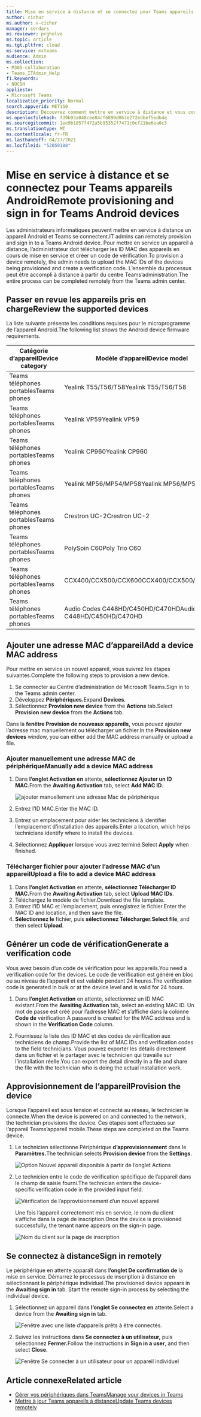 ```yaml
---
title: Mise en service à distance et se connectez pour Teams appareils Android
author: cichur
ms.author: v-cichur
manager: serdars
ms.reviewer: prgholve
ms.topic: article
ms.tgt.pltfrm: cloud
ms.service: msteams
audience: Admin
ms.collection:
- M365-collaboration
- Teams_ITAdmin_Help
f1.keywords:
- NOCSH
appliesto:
- Microsoft Teams
localization_priority: Normal
search.appverid: MET150
description: Découvrez comment mettre en service à distance et vous connectez pour Teams appareils Android
ms.openlocfilehash: f39b93a048cee84cf6890d063e272edbef5edb4e
ms.sourcegitcommit: 1ee9b1857f472a5b95352f7471c0cf21be6ea0c3
ms.translationtype: MT
ms.contentlocale: fr-FR
ms.lasthandoff: 04/27/2021
ms.locfileid: "52059188"
---
```

# <a name="remote-provisioning-and-sign-in-for-teams-android-devices"></a><span data-ttu-id="225ac-103">Mise en service à distance et se connectez pour Teams appareils Android</span><span class="sxs-lookup"><span data-stu-id="225ac-103">Remote provisioning and sign in for Teams Android devices</span></span>

<span data-ttu-id="225ac-104">Les administrateurs informatiques peuvent mettre en service à distance un appareil Android et Teams se connectent.</span><span class="sxs-lookup"><span data-stu-id="225ac-104">IT admins can remotely provision and sign in to a Teams Android device.</span></span> <span data-ttu-id="225ac-105">Pour mettre en service un appareil à distance, l’administrateur doit télécharger les ID MAC des appareils en cours de mise en service et créer un code de vérification.</span><span class="sxs-lookup"><span data-stu-id="225ac-105">To provision a device remotely, the admin needs to upload the MAC IDs of the devices being provisioned and create a verification code.</span></span> <span data-ttu-id="225ac-106">L’ensemble du processus peut être accompli à distance à partir du centre Teams’administration.</span><span class="sxs-lookup"><span data-stu-id="225ac-106">The entire process can be completed remotely from the Teams admin center.</span></span>

## <a name="review-the-supported-devices"></a><span data-ttu-id="225ac-107">Passer en revue les appareils pris en charge</span><span class="sxs-lookup"><span data-stu-id="225ac-107">Review the supported devices</span></span>

<span data-ttu-id="225ac-108">La liste suivante présente les conditions requises pour le microprogramme de l’appareil Android.</span><span class="sxs-lookup"><span data-stu-id="225ac-108">The following list shows the Android device firmware requirements.</span></span>

|<span data-ttu-id="225ac-109">Catégorie d’appareil</span><span class="sxs-lookup"><span data-stu-id="225ac-109">Device category</span></span>|<span data-ttu-id="225ac-110">Modèle d’appareil</span><span class="sxs-lookup"><span data-stu-id="225ac-110">Device model</span></span>|<span data-ttu-id="225ac-111">Version du microprogramme</span><span class="sxs-lookup"><span data-stu-id="225ac-111">Firmware version</span></span>|
|-|-|-|
|<span data-ttu-id="225ac-112">Teams téléphones portables</span><span class="sxs-lookup"><span data-stu-id="225ac-112">Teams phones</span></span>|<span data-ttu-id="225ac-113">Yealink T55/T56/T58</span><span class="sxs-lookup"><span data-stu-id="225ac-113">Yealink T55/T56/T58</span></span>|<span data-ttu-id="225ac-114">58.15.0.124</span><span class="sxs-lookup"><span data-stu-id="225ac-114">58.15.0.124</span></span>|
|<span data-ttu-id="225ac-115">Teams téléphones portables</span><span class="sxs-lookup"><span data-stu-id="225ac-115">Teams phones</span></span>|<span data-ttu-id="225ac-116">Yealink VP59</span><span class="sxs-lookup"><span data-stu-id="225ac-116">Yealink VP59</span></span>|<span data-ttu-id="225ac-117">91.15.0.58</span><span class="sxs-lookup"><span data-stu-id="225ac-117">91.15.0.58</span></span>|
|<span data-ttu-id="225ac-118">Teams téléphones portables</span><span class="sxs-lookup"><span data-stu-id="225ac-118">Teams phones</span></span>|<span data-ttu-id="225ac-119">Yealink CP960</span><span class="sxs-lookup"><span data-stu-id="225ac-119">Yealink CP960</span></span>|<span data-ttu-id="225ac-120">73.15.0.117</span><span class="sxs-lookup"><span data-stu-id="225ac-120">73.15.0.117</span></span>|
|<span data-ttu-id="225ac-121">Teams téléphones portables</span><span class="sxs-lookup"><span data-stu-id="225ac-121">Teams phones</span></span>|<span data-ttu-id="225ac-122">Yealink MP56/MP54/MP58</span><span class="sxs-lookup"><span data-stu-id="225ac-122">Yealink MP56/MP54/MP58</span></span>|<span data-ttu-id="225ac-123">122.15.0.36</span><span class="sxs-lookup"><span data-stu-id="225ac-123">122.15.0.36</span></span>|
|<span data-ttu-id="225ac-124">Teams téléphones portables</span><span class="sxs-lookup"><span data-stu-id="225ac-124">Teams phones</span></span>|<span data-ttu-id="225ac-125">Crestron UC-2</span><span class="sxs-lookup"><span data-stu-id="225ac-125">Crestron UC-2</span></span>|<span data-ttu-id="225ac-126">1.0.3.52</span><span class="sxs-lookup"><span data-stu-id="225ac-126">1.0.3.52</span></span>|
|<span data-ttu-id="225ac-127">Teams téléphones portables</span><span class="sxs-lookup"><span data-stu-id="225ac-127">Teams phones</span></span>|  <span data-ttu-id="225ac-128">PolySoin C60</span><span class="sxs-lookup"><span data-stu-id="225ac-128">Poly Trio C60</span></span>|  <span data-ttu-id="225ac-129">7.0.2.1071</span><span class="sxs-lookup"><span data-stu-id="225ac-129">7.0.2.1071</span></span>|
|<span data-ttu-id="225ac-130">Teams téléphones portables</span><span class="sxs-lookup"><span data-stu-id="225ac-130">Teams phones</span></span>|  <span data-ttu-id="225ac-131">CCX400/CCX500/CCX600</span><span class="sxs-lookup"><span data-stu-id="225ac-131">CCX400/CCX500/CCX600</span></span>    |<span data-ttu-id="225ac-132">7.0.2.1072</span><span class="sxs-lookup"><span data-stu-id="225ac-132">7.0.2.1072</span></span>|
|<span data-ttu-id="225ac-133">Teams téléphones portables</span><span class="sxs-lookup"><span data-stu-id="225ac-133">Teams phones</span></span>|  <span data-ttu-id="225ac-134">Audio Codes C448HD/C450HD/C470HD</span><span class="sxs-lookup"><span data-stu-id="225ac-134">Audio Codes C448HD/C450HD/C470HD</span></span>|   <span data-ttu-id="225ac-135">1.10.120</span><span class="sxs-lookup"><span data-stu-id="225ac-135">1.10.120</span></span>|

## <a name="add-a-device-mac-address"></a><span data-ttu-id="225ac-136">Ajouter une adresse MAC d’appareil</span><span class="sxs-lookup"><span data-stu-id="225ac-136">Add a device MAC address</span></span>

<span data-ttu-id="225ac-137">Pour mettre en service un nouvel appareil, vous suivrez les étapes suivantes.</span><span class="sxs-lookup"><span data-stu-id="225ac-137">Complete the following steps to provision a new device.</span></span>

1. <span data-ttu-id="225ac-138">Se connecter au Centre d’administration de Microsoft Teams.</span><span class="sxs-lookup"><span data-stu-id="225ac-138">Sign in to the Teams admin center.</span></span>
2. <span data-ttu-id="225ac-139">Développez **Périphériques.**</span><span class="sxs-lookup"><span data-stu-id="225ac-139">Expand **Devices**.</span></span>
3. <span data-ttu-id="225ac-140">Sélectionnez **Provision new device** from the **Actions** tab.</span><span class="sxs-lookup"><span data-stu-id="225ac-140">Select **Provision new device** from the **Actions** tab.</span></span>

<span data-ttu-id="225ac-141">Dans la **fenêtre Provision de nouveaux appareils,** vous pouvez ajouter l’adresse mac manuellement ou télécharger un fichier.</span><span class="sxs-lookup"><span data-stu-id="225ac-141">In the **Provision new devices** window, you can either add the MAC address manually or upload a file.</span></span>

### <a name="manually-add-a-device-mac-address"></a><span data-ttu-id="225ac-142">Ajouter manuellement une adresse MAC de périphérique</span><span class="sxs-lookup"><span data-stu-id="225ac-142">Manually add a device MAC address</span></span>

1. <span data-ttu-id="225ac-143">Dans **l’onglet Activation en** attente, **sélectionnez Ajouter un ID MAC.**</span><span class="sxs-lookup"><span data-stu-id="225ac-143">From the **Awaiting Activation** tab, select **Add MAC ID**.</span></span>

   ![ajouter manuellement une adresse Mac de périphérique](../media/remote-provision-6.png)

1. <span data-ttu-id="225ac-145">Entrez l’ID MAC.</span><span class="sxs-lookup"><span data-stu-id="225ac-145">Enter the MAC ID.</span></span>
1. <span data-ttu-id="225ac-146">Entrez un emplacement pour aider les techniciens à identifier l’emplacement d’installation des appareils.</span><span class="sxs-lookup"><span data-stu-id="225ac-146">Enter a location, which helps technicians identify where to install the devices.</span></span>
1. <span data-ttu-id="225ac-147">Sélectionnez **Appliquer** lorsque vous avez terminé.</span><span class="sxs-lookup"><span data-stu-id="225ac-147">Select **Apply** when finished.</span></span>

### <a name="upload-a-file-to-add-a-device-mac-address"></a><span data-ttu-id="225ac-148">Télécharger fichier pour ajouter l’adresse MAC d’un appareil</span><span class="sxs-lookup"><span data-stu-id="225ac-148">Upload a file to add a device MAC address</span></span>

1. <span data-ttu-id="225ac-149">Dans **l’onglet Activation** en attente, **sélectionnez Télécharger ID MAC.**</span><span class="sxs-lookup"><span data-stu-id="225ac-149">From the **Awaiting Activation** tab, select **Upload MAC IDs**.</span></span>
2. <span data-ttu-id="225ac-150">Téléchargez le modèle de fichier.</span><span class="sxs-lookup"><span data-stu-id="225ac-150">Download the file template.</span></span>
3. <span data-ttu-id="225ac-151">Entrez l’ID MAC et l’emplacement, puis enregistrez le fichier.</span><span class="sxs-lookup"><span data-stu-id="225ac-151">Enter the MAC ID and location, and then save the file.</span></span>
4. <span data-ttu-id="225ac-152">**Sélectionnez le** fichier, puis **sélectionnez Télécharger.**</span><span class="sxs-lookup"><span data-stu-id="225ac-152">**Select file**, and then select **Upload**.</span></span>

## <a name="generate-a-verification-code"></a><span data-ttu-id="225ac-153">Générer un code de vérification</span><span class="sxs-lookup"><span data-stu-id="225ac-153">Generate a verification code</span></span>

<span data-ttu-id="225ac-154">Vous avez besoin d’un code de vérification pour les appareils.</span><span class="sxs-lookup"><span data-stu-id="225ac-154">You need a verification code for the devices.</span></span> <span data-ttu-id="225ac-155">Le code de vérification est généré en bloc ou au niveau de l’appareil et est valable pendant 24 heures.</span><span class="sxs-lookup"><span data-stu-id="225ac-155">The verification code is generated in bulk or at the device level and is valid for 24 hours.</span></span>

1. <span data-ttu-id="225ac-156">Dans **l’onglet Activation** en attente, sélectionnez un ID MAC existant.</span><span class="sxs-lookup"><span data-stu-id="225ac-156">From the **Awaiting Activation** tab, select an existing MAC ID.</span></span>
   <span data-ttu-id="225ac-157">Un mot de passe est créé pour l’adresse MAC et s’affiche dans la colonne **Code de** vérification.</span><span class="sxs-lookup"><span data-stu-id="225ac-157">A password is created for the MAC address and is shown in the **Verification Code** column.</span></span>

2. <span data-ttu-id="225ac-158">Fournissez la liste des ID MAC et des codes de vérification aux techniciens de champ.</span><span class="sxs-lookup"><span data-stu-id="225ac-158">Provide the list of MAC IDs and verification codes to the field technicians.</span></span> <span data-ttu-id="225ac-159">Vous pouvez exporter les détails directement dans un fichier et le partager avec le technicien qui travaille sur l’installation réelle.</span><span class="sxs-lookup"><span data-stu-id="225ac-159">You can export the detail directly in a file and share the file with the technician who is doing the actual installation work.</span></span>

## <a name="provision-the-device"></a><span data-ttu-id="225ac-160">Approvisionnement de l’appareil</span><span class="sxs-lookup"><span data-stu-id="225ac-160">Provision the device</span></span>

<span data-ttu-id="225ac-161">Lorsque l’appareil est sous tension et connecté au réseau, le technicien le connecte.</span><span class="sxs-lookup"><span data-stu-id="225ac-161">When the device is powered on and connected to the network, the technician provisions the device.</span></span> <span data-ttu-id="225ac-162">Ces étapes sont effectuées sur l’appareil Teams’appareil mobile.</span><span class="sxs-lookup"><span data-stu-id="225ac-162">These steps are completed on the Teams device.</span></span>

1. <span data-ttu-id="225ac-163">Le technicien sélectionne Périphérique **d’approvisionnement** dans le **Paramètres.**</span><span class="sxs-lookup"><span data-stu-id="225ac-163">The technician selects **Provision device** from the **Settings**.</span></span>  

   ![Option Nouvel appareil disponible à partir de l’onglet Actions](../media/provision-device1.png)
  
2. <span data-ttu-id="225ac-165">Le technicien entre le code de vérification spécifique de l’appareil dans le champ de saisie fourni.</span><span class="sxs-lookup"><span data-stu-id="225ac-165">The technician enters the device-specific verification code in the provided input field.</span></span>

   ![Vérification de l’approvisionnement d’un nouvel appareil](../media/provision-device-verification1.png)

   <span data-ttu-id="225ac-167">Une fois l’appareil correctement mis en service, le nom du client s’affiche dans la page de inscription.</span><span class="sxs-lookup"><span data-stu-id="225ac-167">Once the device is provisioned successfully, the tenant name appears on the sign-in page.</span></span>

   ![Nom du client sur la page de inscription](../media/provision-code.png)

## <a name="sign-in-remotely"></a><span data-ttu-id="225ac-169">Se connectez à distance</span><span class="sxs-lookup"><span data-stu-id="225ac-169">Sign in remotely</span></span>

<span data-ttu-id="225ac-170">Le périphérique en attente apparaît dans **l’onglet De confirmation de** la mise en service. Démarrez le processus de inscription à distance en sélectionnant le périphérique individuel.</span><span class="sxs-lookup"><span data-stu-id="225ac-170">The provisioned device appears in the **Awaiting sign in** tab. Start the remote sign-in process by selecting the individual device.</span></span>

1. <span data-ttu-id="225ac-171">Sélectionnez un appareil dans **l’onglet Se connectez en** attente.</span><span class="sxs-lookup"><span data-stu-id="225ac-171">Select a device from the **Awaiting sign in** tab.</span></span>

   ![Fenêtre avec une liste d’appareils prêts à être connectés.](../media/remote-device1.png)

2. <span data-ttu-id="225ac-173">Suivez les instructions dans **Se connectez à un utilisateur,** puis sélectionnez **Fermer.**</span><span class="sxs-lookup"><span data-stu-id="225ac-173">Follow the instructions in **Sign in a user**, and then select **Close**.</span></span>

   ![Fenêtre Se connecter à un utilisateur pour un appareil individuel](../media/sign-in-user.png)

## <a name="related-article"></a><span data-ttu-id="225ac-175">Article connexe</span><span class="sxs-lookup"><span data-stu-id="225ac-175">Related article</span></span>

- [<span data-ttu-id="225ac-176">Gérer vos périphériques dans Teams</span><span class="sxs-lookup"><span data-stu-id="225ac-176">Manage your devices in Teams</span></span>](device-management.md)
- [<span data-ttu-id="225ac-177">Mettre à jour Teams appareils à distance</span><span class="sxs-lookup"><span data-stu-id="225ac-177">Update Teams devices remotely</span></span>](remote-update.md)
